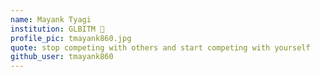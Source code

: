 ```yaml
---
name: Mayank Tyagi
institution: GLBITM 🚩 
profile_pic: tmayank860.jpg
quote: stop competing with others and start competing with yourself 
github_user: tmayank860
---
```

